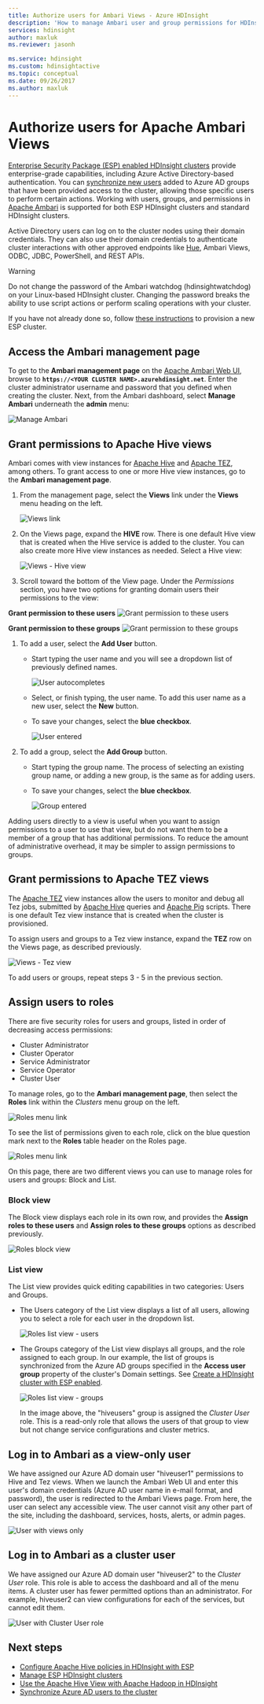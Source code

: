 ```yaml
---
title: Authorize users for Ambari Views - Azure HDInsight 
description: 'How to manage Ambari user and group permissions for HDInsight clusters with ESP enabled.'
services: hdinsight
author: maxluk
ms.reviewer: jasonh

ms.service: hdinsight
ms.custom: hdinsightactive
ms.topic: conceptual
ms.date: 09/26/2017
ms.author: maxluk
---
```

# Authorize users for Apache Ambari Views

[Enterprise Security Package (ESP) enabled HDInsight clusters](./domain-joined/apache-domain-joined-introduction.md) provide enterprise-grade capabilities, including Azure Active Directory-based authentication. You can [synchronize new users](hdinsight-sync-aad-users-to-cluster.md) added to Azure AD groups that have been provided access to the cluster, allowing those specific users to perform certain actions. Working with users, groups, and permissions in [Apache Ambari](https://ambari.apache.org/) is supported for both ESP HDInsight clusters and standard HDInsight clusters.

Active Directory users can log on to the cluster nodes using their domain credentials. They can also use their domain credentials to authenticate cluster interactions with other approved endpoints like [Hue](https://gethue.com/), Ambari Views, ODBC, JDBC, PowerShell, and REST APIs.

> [!WARNING]  
> Do not change the password of the Ambari watchdog (hdinsightwatchdog) on your Linux-based HDInsight cluster. Changing the password breaks the ability to use script actions or perform scaling operations with your cluster.

If you have not already done so, follow [these instructions](./domain-joined/apache-domain-joined-configure.md) to provision a new ESP cluster.

## Access the Ambari management page

To get to the **Ambari management page** on the [Apache Ambari Web UI](hdinsight-hadoop-manage-ambari.md), browse to **`https://<YOUR CLUSTER NAME>.azurehdinsight.net`**. Enter the cluster administrator username and password that you defined when creating the cluster. Next, from the Ambari dashboard, select **Manage Ambari** underneath the **admin** menu:

![Manage Ambari](./media/hdinsight-authorize-users-to-ambari/manage-ambari.png)

## Grant permissions to Apache Hive views

Ambari comes with view instances for [Apache Hive](https://hive.apache.org/) and [Apache TEZ](https://tez.apache.org/), among others. To grant access to one or more Hive view instances, go to the **Ambari management page**.

1. From the management page, select the **Views** link under the **Views** menu heading on the left.

    ![Views link](./media/hdinsight-authorize-users-to-ambari/views-link.png)

2. On the Views page, expand the **HIVE** row. There is one default Hive view that is created when the Hive service is added to the cluster. You can also create more Hive view instances as needed. Select a Hive view:

    ![Views - Hive view](./media/hdinsight-authorize-users-to-ambari/views-hive-view.png)

3. Scroll toward the bottom of the View page. Under the *Permissions* section, you have two options for granting domain users their permissions to the view:

**Grant permission to these users**
    ![Grant permission to these users](./media/hdinsight-authorize-users-to-ambari/add-user-to-view.png)

**Grant permission to these groups**
    ![Grant permission to these groups](./media/hdinsight-authorize-users-to-ambari/add-group-to-view.png)

1. To add a user, select the **Add User** button.

   * Start typing the user name and you will see a dropdown list of previously defined names.

     ![User autocompletes](./media/hdinsight-authorize-users-to-ambari/user-autocomplete.png)

   * Select, or finish typing, the user name. To add this user name as a new user, select the **New** button.

   * To save your changes, select the **blue checkbox**.

     ![User entered](./media/hdinsight-authorize-users-to-ambari/user-entered.png)

1. To add a group, select the **Add Group** button.

   * Start typing the group name. The process of selecting an existing group name, or adding a new group, is the same as for adding users.
   * To save your changes, select the **blue checkbox**.

     ![Group entered](./media/hdinsight-authorize-users-to-ambari/group-entered.png)

Adding users directly to a view is useful when you want to assign permissions to a user to use that view, but do not want them to be a member of a group that has additional permissions. To reduce the amount of administrative overhead, it may be simpler to assign permissions to groups.

## Grant permissions to Apache TEZ views

The [Apache TEZ](https://tez.apache.org/) view instances allow the users to monitor and debug all Tez jobs, submitted by [Apache Hive](https://hive.apache.org/) queries and [Apache Pig](https://pig.apache.org/) scripts. There is one default Tez view instance that is created when the cluster is provisioned.

To assign users and groups to a Tez view instance, expand the **TEZ** row on the Views page, as described previously.

![Views - Tez view](./media/hdinsight-authorize-users-to-ambari/views-tez-view.png)

To add users or groups, repeat steps 3 - 5 in the previous section.

## Assign users to roles

There are five security roles for users and groups, listed in order of decreasing access permissions:

* Cluster Administrator
* Cluster Operator
* Service Administrator
* Service Operator
* Cluster User

To manage roles, go to the **Ambari management page**, then select the **Roles** link within the *Clusters* menu group on the left.

![Roles menu link](./media/hdinsight-authorize-users-to-ambari/roles-link.png)

To see the list of permissions given to each role, click on the blue question mark next to the **Roles** table header on the Roles page.

![Roles menu link](./media/hdinsight-authorize-users-to-ambari/roles-permissions.png)

On this page, there are two different views you can use to manage roles for users and groups: Block and List.

### Block view

The Block view displays each role in its own row, and provides the **Assign roles to these users** and **Assign roles to these groups** options as described previously.

![Roles block view](./media/hdinsight-authorize-users-to-ambari/roles-block-view.png)

### List view

The List view provides quick editing capabilities in two categories: Users and Groups.

* The Users category of the List view displays a list of all users, allowing you to select a role for each user in the dropdown list.

    ![Roles list view - users](./media/hdinsight-authorize-users-to-ambari/roles-list-view-users.png)

*  The Groups category of the List view displays all groups, and the role assigned to each group. In our example, the list of groups is synchronized from the Azure AD groups specified in the **Access user group** property of the cluster's Domain settings. See [Create a HDInsight cluster with ESP enabled](./domain-joined/apache-domain-joined-configure-using-azure-adds.md#create-a-hdinsight-cluster-with-esp).

    ![Roles list view - groups](./media/hdinsight-authorize-users-to-ambari/roles-list-view-groups.png)

    In the image above, the "hiveusers" group is assigned the *Cluster User* role. This is a read-only role that allows the users of that group to view but not change service configurations and cluster metrics.

## Log in to Ambari as a view-only user

We have assigned our Azure AD domain user "hiveuser1" permissions to Hive and Tez views. When we launch the Ambari Web UI and enter this user's domain credentials (Azure AD user name in e-mail format, and password), the user is redirected to the Ambari Views page. From here, the user can select any accessible view. The user cannot visit any other part of the site, including the dashboard, services, hosts, alerts, or admin pages.

![User with views only](./media/hdinsight-authorize-users-to-ambari/user-views-only.png)

## Log in to Ambari as a cluster user

We have assigned our Azure AD domain user "hiveuser2" to the *Cluster User* role. This role is able to access the dashboard and all of the menu items. A cluster user has fewer permitted options than an administrator. For example, hiveuser2 can view configurations for each of the services, but cannot edit them.

![User with Cluster User role](./media/hdinsight-authorize-users-to-ambari/user-cluster-user-role.png)

## Next steps

* [Configure Apache Hive policies in HDInsight with ESP](./domain-joined/apache-domain-joined-run-hive.md)
* [Manage ESP HDInsight clusters](./domain-joined/apache-domain-joined-manage.md)
* [Use the Apache Hive View with Apache Hadoop in HDInsight](hadoop/apache-hadoop-use-hive-ambari-view.md)
* [Synchronize Azure AD users to the cluster](hdinsight-sync-aad-users-to-cluster.md)
